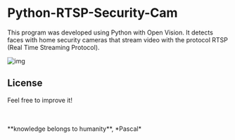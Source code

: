 # Python-RTSP-Security-Cam

This program was developed using Python with Open Vision. It detects faces with home security cameras that stream video with the protocol RTSP (Real Time Streaming Protocol). 

![img](https://user-images.githubusercontent.com/43474323/159826550-b0ca66e3-d158-42a8-a5d4-79e22f4653bb.jpg)

## License
Feel free to improve it!

<BR>
<BR>
**knowledge belongs to humanity**, *Pascal*

